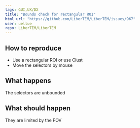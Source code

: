 ```yaml
---
tags: GUI,UX/DX
title: "Bounds check for rectangular ROI"
html_url: "https://github.com/LiberTEM/LiberTEM/issues/967"
user: uellue
repo: LiberTEM/LiberTEM
---
```


## How to reproduce

* Use a rectangular ROI or use Clust
* Move the selectors by mouse

## What happens

The selectors are unbounded

## What should happen

They are limited by the FOV
